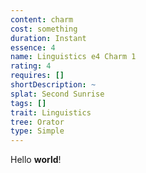 ```yaml
---
content: charm
cost: something
duration: Instant
essence: 4
name: Linguistics e4 Charm 1
rating: 4
requires: []
shortDescription: ~
splat: Second Sunrise
tags: []
trait: Linguistics
tree: Orator
type: Simple
---
```


Hello **world**!
